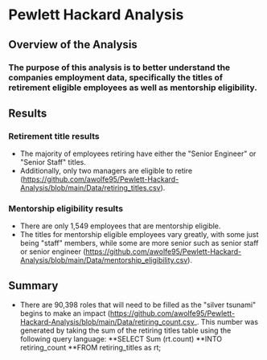 # Pewlett Hackard Analysis

## Overview of the Analysis

### The purpose of this analysis is to better understand the companies employment data, specifically the titles of retirement eligible employees as well as mentorship eligibility.

## Results

### Retirement title results 
* The majority of employees retiring have either the "Senior Engineer" or "Senior Staff" titles. 
* Additionally, only two managers are eligible to retire (https://github.com/awolfe95/Pewlett-Hackard-Analysis/blob/main/Data/retiring_titles.csv). 

### Mentorship eligibility results
* There are only 1,549 employees that are mentorship eligible. 
* The titles for mentorship eligible employees vary greatly, with some just being "staff" members, while some are more senior such as senior staff or senior engineer (https://github.com/awolfe95/Pewlett-Hackard-Analysis/blob/main/Data/mentorship_eligibility.csv).

## Summary
* There are 90,398 roles that will need to be filled as the "silver tsunami" begins to make an impact (https://github.com/awolfe95/Pewlett-Hackard-Analysis/blob/main/Data/retiring_count.csv_. This number was generated by taking the sum of the retiring titles table using the following query language: 
  **SELECT Sum (rt.count)
  **INTO retiring_count
  **FROM retiring_titles as rt;
